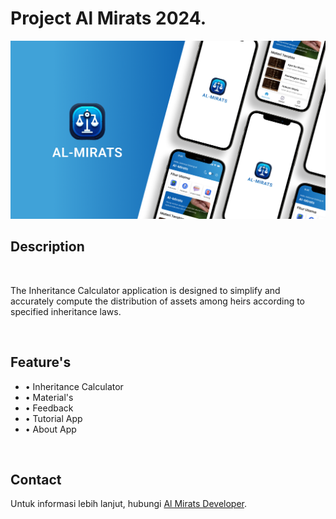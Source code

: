 <h1><b>Project Al Mirats 2024.</b></h1>

![alt text](https://github.com/ryhanhxx/Al-Mirats/blob/master/app/screenshot/Thumbnail.png)

<h2>Description</h2>
<br />
<p>The Inheritance Calculator application is designed to simplify and accurately compute the distribution of assets among heirs according to specified inheritance laws.</p>
<br />

<h2>Feature's </h2>
<ul>
    <li>• Inheritance Calculator</li>
    <li>• Material's </li>
    <li>• Feedback </li>
    <li>• Tutorial App</li>
    <li>• About App</li>
</ul>
<br />

<h2>Contact</h2>
<p>Untuk informasi lebih lanjut, hubungi <a href="mailto:almiratsdev@gmail.com">Al Mirats Developer</a>.</p>

